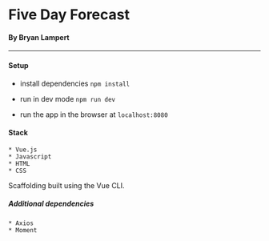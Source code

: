 # Five Day Forecast

#### By Bryan Lampert

---

#### Setup

* install dependencies
```npm install```

* run in dev mode
```npm run dev```

* run the app in the browser at
```localhost:8080```

#### Stack
```
* Vue.js
* Javascript
* HTML
* CSS
```
Scaffolding built using the Vue CLI.

##### Additional dependencies
```
* Axios
* Moment
```

